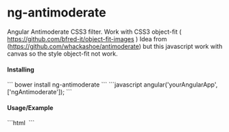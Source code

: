 ng-antimoderate
=================

Angular Antimoderate CSS3 filter. Work with CSS3 object-fit ( https://github.com/bfred-it/object-fit-images )
Idea from (https://github.com/whackashoe/antimoderate) but this javascript work with canvas so the style object-fit not work.


<h4>Installing</h4>
```
bower install ng-antimoderate
```
```javascript
angular('yourAngularApp',['ngAntimoderate']);
```

<h4>Usage/Example</h4>
```html
<img data-ng-src="http://placehold.it/4096x4096" data-ng-antimoderate="http://placehold.it/128x128" ng-antimoderate-filter="blur(3px)" data-ng-antimoderate-loaded-class="loaded" data-ng-antimoderate-loading-class="loading" >
```
